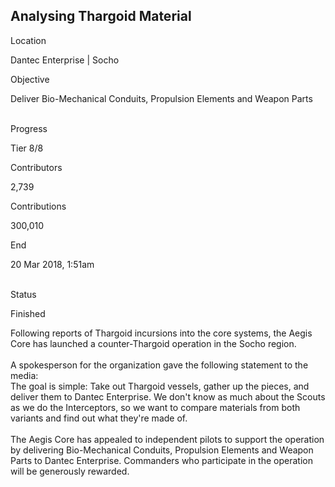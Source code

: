 ## Analysing Thargoid Material

Location

Dantec Enterprise \| Socho

Objective

Deliver Bio-Mechanical Conduits, Propulsion Elements and Weapon Parts

\
Progress

Tier 8/8

Contributors

2,739

Contributions

300,010

End

20 Mar 2018, 1:51am

\
Status

Finished

Following reports of Thargoid incursions into the core systems, the
Aegis Core has launched a counter-Thargoid operation in the Socho
region.\
\
A spokesperson for the organization gave the following statement to the
media:\
The goal is simple: Take out Thargoid vessels, gather up the pieces, and
deliver them to Dantec Enterprise. We don\'t know as much about the
Scouts as we do the Interceptors, so we want to compare materials from
both variants and find out what they\'re made of.\
\
The Aegis Core has appealed to independent pilots to support the
operation by delivering Bio-Mechanical Conduits, Propulsion Elements and
Weapon Parts to Dantec Enterprise. Commanders who participate in the
operation will be generously rewarded.
